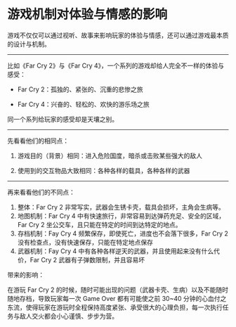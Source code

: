 # 游戏机制对体验与情感的影响

游戏不仅仅可以通过视听、故事来影响玩家的体验与情感，还可以通过游戏最本质的设计与机制。

----

比如《Far Cry 2》与《Far Cry 4》，一个系列的游戏却给人完全不一样的体验与感受：

- Far Cry 2：孤独的、紧张的、沉重的悲惨之旅

- Far Cry 4：兴奋的、轻松的、欢快的游乐场之旅

同一个系列给玩家的感受却是天壤之别。

----

先看看他们的相同点：

1. 游戏目的（背景）相同：进入危险国度，暗杀或击败某些强大的敌人

2. 使用到的交互物品大致相同：各种各样的载具，各种各样的武器

----

再来看看他们的不同点：

1. 整体：Far Cry 2 非常写实，武器会生锈卡壳，载具会损坏，主角会生病等。
2. 地图机制：Far Cry 4 中有快速旅行，非常容易到达弹药充足、安全的区域，Far Cry 2 坐公交车，且只能在特定的时间到达特定的地点。
3. 存档机制：Fay Cry 4 频繁保存，即使死亡，进度也不会落下很多，Far Cry 2 没有检查点，没有快速保存，只能在特定地点保存
4. 武器机制：Fay Cry 4 中有各种各样逆天的武器，并且使用起来没有什么代价，Far Cry 2 武器有子弹数限制，并且容易坏

带来的影响：

在游玩 Far Cry 2 的时候，随时可能出现的问题（武器卡壳、生病）以及不能随时随地存档，导致玩家每一次 Game Over 都有可能使之前 30~40 分钟的心血付之东流，使得玩家在游玩时全程保持高度紧张、承受很大的心理负担，每一次执行任务与敌人交火都会小心谨慎、步步为营。
